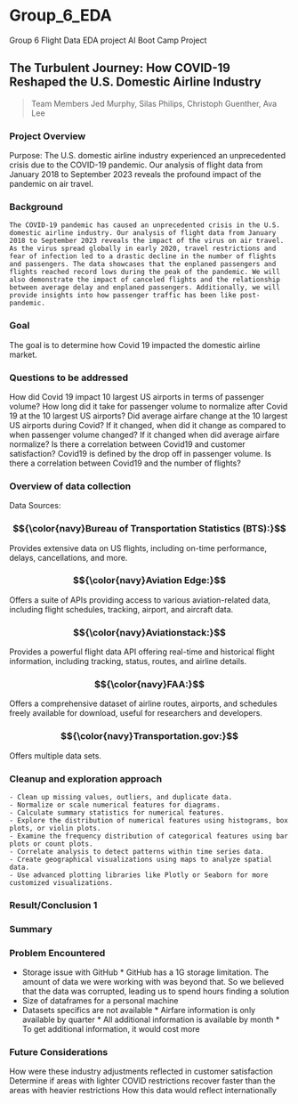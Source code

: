 # Group_6_EDA
Group 6 Flight Data EDA project
AI Boot Camp Project 
## The Turbulent Journey: How COVID-19 Reshaped the U.S. Domestic Airline Industry
> Team Members
> Jed Murphy, 
> Silas Philips, 
> Christoph Guenther, 
> Ava Lee

  
### Project Overview
Purpose:
	The U.S. domestic airline industry experienced an unprecedented crisis due to the COVID-19 pandemic. Our analysis of flight data from January 2018 to September 2023 reveals the profound impact of the pandemic on air travel.


### Background
	The COVID-19 pandemic has caused an unprecedented crisis in the U.S. domestic airline industry. Our analysis of flight data from January 2018 to September 2023 reveals the impact of the virus on air travel. As the virus spread globally in early 2020, travel restrictions and fear of infection led to a drastic decline in the number of flights and passengers. The data showcases that the enplaned passengers and flights reached record lows during the peak of the pandemic. We will also demonstrate the impact of canceled flights and the relationship between average delay and enplaned passengers. Additionally, we will provide insights into how passenger traffic has been like post-pandemic.

### Goal
The goal is to determine how Covid 19 impacted the domestic airline market.

### Questions to be addressed
How did Covid 19 impact 10 largest US airports in terms of passenger volume?
How long did it take for passenger volume to normalize after Covid 19 at the 10 largest US
airports?
Did average airfare change at the 10 largest US airports during Covid?
If it changed, when did it change as compared to when passenger volume changed?
If it changed when did average airfare normalize?
Is there a correlation between Covid19 and customer satisfaction?
Covid19 is defined by the drop off in passenger volume.
Is there a correlation between Covid19 and the number of flights?

### Overview of data collection
Data Sources: 
### $${\color{navy}Bureau of Transportation Statistics (BTS):}$$
Provides extensive data on US flights, including on-time performance, delays, cancellations, and more.

### $${\color{navy}Aviation Edge:}$$ 
Offers a suite of APIs providing access to various aviation-related data, including flight schedules, tracking, airport, and aircraft data.

### $${\color{navy}Aviationstack:}$$
Provides a powerful flight data API offering real-time and historical flight information, including tracking, status, routes, and airline details.

### $${\color{navy}FAA:}$$
Offers a comprehensive dataset of airline routes, airports, and schedules freely available for download, useful for researchers and developers.

### $${\color{navy}Transportation.gov:}$$ 
Offers multiple data sets.

### Cleanup and exploration approach 

	- Clean up missing values, outliers, and duplicate data.
	- Normalize or scale numerical features for diagrams.
	- Calculate summary statistics for numerical features.
	- Explore the distribution of numerical features using histograms, box plots, or violin plots.
	- Examine the frequency distribution of categorical features using bar plots or count plots.
	- Correlate analysis to detect patterns within time series data.
	- Create geographical visualizations using maps to analyze spatial data.
	- Use advanced plotting libraries like Plotly or Seaborn for more customized visualizations.

### Result/Conclusion 1








### Summary






### Problem Encountered
* Storage issue with GitHub 
	  * GitHub has a 1G storage limitation.  The amount of data we were working with was beyond that.  So we believed that the data was corrupted, leading 	    us to spend hours finding a solution 
* Size of dataframes for a personal machine
* Datasets specifics are not available
	  * Airfare information is only available by quarter
          * All additional information is available by month
          * To get additional information, it would cost more 

### Future Considerations
How were these industry adjustments reflected in customer satisfaction
Determine if areas with lighter COVID restrictions recover faster than the areas with heavier restrictions
How this data would reflect internationally






























